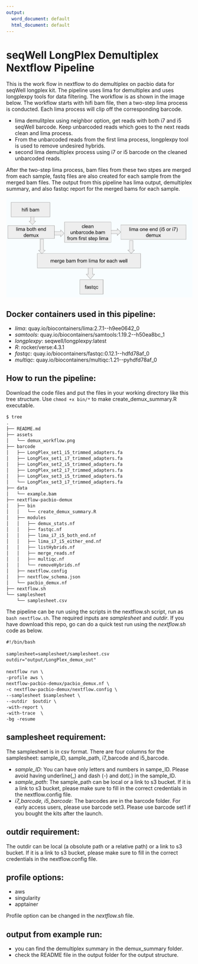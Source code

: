 ```yaml
---
output:
  word_document: default
  html_document: default
---
```


# seqWell LongPlex Demultiplex Nextflow Pipeline

This is the work flow in nextflow to do demultiplex on pacbio data for seqWell longplex kit. The pipeline uses lima for demultiplex and uses longplexpy tools for data filtering.  The workflow is as shown in the image below. The workflow starts with hifi bam file, then a two-step lima process is conducted. Each lima process will clip off the corresponding barcode.

 - lima demulitplex using neighbor option, get reads with both i7 and i5 seqWell barcode. Keep unbarcoded reads which goes to the next reads clean and lima process.
 - From the unbarcoded reads from the first lima process, longplexpy tool is used to remove undesired hybrids.
 - second lima demultiplex process using i7 or i5 barcode on the cleaned unbarcoded reads. 

After the two-step lima process, bam files from these two stpes are merged from each sample, fastq files are also created for each sample from the merged bam files. 
The output from this pipeline has lima output, demultiplex summary, and also fastqc report for the merged bams for each sample.

![Fig1. demultiplex workflow](./assets/demux_workflow.png)



## Docker containers used in this pipeline:
 - *lima*: quay.io/biocontainers/lima:2.7.1--h9ee0642_0
 - *samtools*: quay.io/biocontainers/samtools:1.19.2--h50ea8bc_1
 - *longplexpy*: seqwell/longplexpy:latest
 - *R*: rocker/verse:4.3.1
 - *fastqc*: quay.io/biocontainers/fastqc:0.12.1--hdfd78af_0
 - *multiqc*: quay.io/biocontainers/multiqc:1.21--pyhdfd78af_0



## How to run the pipeline:
Download the code files and put the files in your working directory like this tree structure. Use `chmod +x bin/*` to make create_demux_summary.R executable.

```
$ tree
.
├── README.md
├── assets
│   └── demux_workflow.png
├── barcode
│   ├── LongPlex_set1_i5_trimmed_adapters.fa
│   ├── LongPlex_set1_i7_trimmed_adapters.fa
│   ├── LongPlex_set2_i5_trimmed_adapters.fa
│   ├── LongPlex_set2_i7_trimmed_adapters.fa
│   ├── LongPlex_set3_i5_trimmed_adapters.fa
│   └── LongPlex_set3_i7_trimmed_adapters.fa
├── data
│   └── example.bam
├── nextflow-pacbio-demux
│   ├── bin
│   │   └── create_demux_summary.R
│   ├── modules
│   │   ├── demux_stats.nf
│   │   ├── fastqc.nf
│   │   ├── lima_i7_i5_both_end.nf
│   │   ├── lima_i7_i5_either_end.nf
│   │   ├── listHybrids.nf
│   │   ├── merge_reads.nf
│   │   ├── multiqc.nf
│   │   └── removeHybrids.nf
│   ├── nextflow.config
│   ├── nextflow_schema.json
│   └── pacbio_demux.nf
├── nextflow.sh
└── samplesheet
    └── samplesheet.csv
```
The pipeline can be run using the scripts in the nextflow.sh script, run as `bash nextflow.sh`.
The required inputs are *samplesheet* and *outdir*. If you have download this repo, go can do a quick test run using the *nextflow.sh* code as below.

```
#!/bin/bash

samplesheet=samplesheet/samplesheet.csv
outdir="output/LongPlex_demux_out"

nextflow run \
-profile aws \
nextflow-pacbio-demux/pacbio_demux.nf \
-c nextflow-pacbio-demux/nextflow.config \
--samplesheet $samplesheet \
--outdir  $outdir \
-with-report \
-with-trace  \
-bg -resume

```


## samplesheet requirement: 
The samplesheet is in csv format. There are four columns for the samplesheet: sample_ID, sample_path, i7_barcode and i5_barcode.

 - *sample_ID*: You can have only letters and numbers in sampe_ID. Please avoid having underline(_) and dash (-) and dot(.) in the sample_ID.
 - *sample_path*: The sample_path can be local or a link to s3 bucket. If it is a link to s3 bucket, please make sure to fill in the correct credentials in the nextflow.config file.
 - *i7_barcode, i5_barcode*: The barcodes are in the barcode folder. For early access users, please use barcode set3. Please use barcode set1 if you bought the kits after the launch.

## outdir requirement:
The outdir can be local (a obsolute path or a relative path) or a link to s3 bucket. If it is a link to s3 bucket, please make sure to fill in the correct credentials in the nextflow.config file.

## profile options: 
 - aws
 - singularity
 - apptainer
   
Profile option can be changed in the *nextflow.sh* file.


## output from example run:
 - you can find the demultiplex summary in the demux_summary folder.
 - check the README file in the output folder for the output structure.

